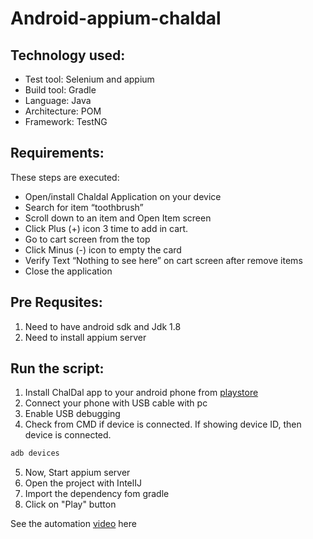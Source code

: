# Android-appium-chaldal

## Technology used:
- Test tool: Selenium and appium
- Build tool: Gradle
- Language: Java
- Architecture: POM
- Framework: TestNG

## Requirements:
These steps are executed:

- Open/install Chaldal Application on your device
- Search for item “toothbrush”
- Scroll down to an item and Open Item screen
- Click Plus (+) icon 3 time to add in cart.
- Go to cart screen from the top
- Click Minus (-) icon to empty the card
- Verify Text “Nothing to see here” on cart screen after remove items
- Close the application

## Pre Requsites:
1. Need to have android sdk and Jdk 1.8
2. Need to install appium server

## Run the script:
1. Install ChalDal app to your android phone from <a href="https://play.google.com/store/apps/details?id=com.chaldal.poached" target="_blank">playstore</a> 
2. Connect your phone with USB cable with pc
3. Enable USB debugging
4. Check from CMD if device is connected. If showing device ID, then device is connected.
```sh
adb devices
```
5. Now, Start appium server
6. Open the project with IntelIJ
7. Import the dependency fom gradle
8. Click on "Play" button

See the automation <a href="https://www.youtube.com/watch?v=DLfScKAlm2A" target="_blank">video</a> here
